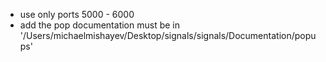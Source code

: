 - use only ports 5000 - 6000
- add the pop documentation must be in '/Users/michaelmishayev/Desktop/signals/signals/Documentation/popups'